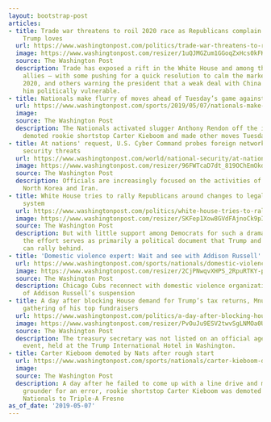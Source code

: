 ```yaml
---
layout: bootstrap-post
articles:
- title: Trade war threatens to roil 2020 race as Republicans complain about the tariffs
    Trump loves
  url: https://www.washingtonpost.com/politics/trade-war-threatens-to-roil-2020-race-as-republicans-complain-about-the-tariffs-trump-loves/2019/05/07/d8697ea4-70d5-11e9-8be0-ca575670e91c_story.html
  image: https://www.washingtonpost.com/resizer/1uQJMGZum1GGoqZxHcs0kFK4qAk=/1484x0/arc-anglerfish-washpost-prod-washpost.s3.amazonaws.com/public/IGQT42DRDII6TC7AZJLVM4HJDQ.jpg
  source: The Washington Post
  description: Trade has exposed a rift in the White House and among the president’s
    allies — with some pushing for a quick resolution to calm the markets ahead of
    2020, and others warning the president that a weak deal with China could leave
    him politically vulnerable.
- title: Nationals make flurry of moves ahead of Tuesday’s game against the Brewers
  url: https://www.washingtonpost.com/sports/2019/05/07/nationals-make-flurry-moves-ahead-tuesdays-game-against-brewers/
  image: 
  source: The Washington Post
  description: The Nationals activated slugger Anthony Rendon off the injured list,
    demoted rookie shortstop Carter Kieboom and made other moves Tuesday.
- title: At nations' request, U.S. Cyber Command probes foreign networks to hunt election
    security threats
  url: https://www.washingtonpost.com/world/national-security/at-nations-request-us-cyber-command-probes-foreign-networks-to-hunt-election-security-threats/2019/05/07/376a16c8-70f6-11e9-8be0-ca575670e91c_story.html
  image: https://www.washingtonpost.com/resizer/96FWTcaD7dt_819OChEmOkd4oxg=/1484x0/arc-anglerfish-washpost-prod-washpost.s3.amazonaws.com/public/X7POV6TRDII6THYGL7BO5AACPI.jpg
  source: The Washington Post
  description: Officials are increasingly focused on the activities of Russia, China,
    North Korea and Iran.
- title: White House tries to rally Republicans around changes to legal immigration
    system
  url: https://www.washingtonpost.com/politics/white-house-tries-to-rally-republicans-around-changes-to-legal-immigration-system/2019/05/07/465518fe-70d3-11e9-b5ca-3d72a9fa8ff1_story.html
  image: https://www.washingtonpost.com/resizer/SKFep1Xow8GVdFAjnoCk9pIsjwk=/1484x0/arc-anglerfish-washpost-prod-washpost.s3.amazonaws.com/public/J2TU4HC24YI6TIAOAUG4POBGSM.jpg
  source: The Washington Post
  description: But with little support among Democrats for such a dramatic overhaul
    the effort serves as primarily a political document that Trump and Republicans
    can rally behind.
- title: 'Domestic violence expert: Wait and see with Addison Russell'
  url: https://www.washingtonpost.com/sports/nationals/domestic-violence-expert-wait-and-see-with-addison-russell/2019/05/07/811e4c64-7121-11e9-9331-30bc5836f48e_story.html
  image: https://www.washingtonpost.com/resizer/2CjPNwqvXHPS_2RpuRTKY-p3eVo=/1484x0/www.washingtonpost.com/pb/resources/img/twp-social-share.png
  source: The Washington Post
  description: Chicago Cubs reconnect with domestic violence organization in wake
    of Addison Russell’s suspension
- title: A day after blocking House demand for Trump’s tax returns, Mnuchin addressed
    gathering of his top fundraisers
  url: https://www.washingtonpost.com/politics/a-day-after-blocking-house-demand-for-trumps-tax-returns-mnuchin-addressed-gathering-of-his-top-fundraisers/2019/05/07/f9b85d44-70fa-11e9-8be0-ca575670e91c_story.html
  image: https://www.washingtonpost.com/resizer/PvOuJu9ESV2twvSgLNMOa0UfxU8=/1484x0/arc-anglerfish-washpost-prod-washpost.s3.amazonaws.com/public/V4A6TPDQ5UI6TEZRGC6FQNXURY.jpg
  source: The Washington Post
  description: The treasury secretary was not listed on an official agenda for the
    event, held at the Trump International Hotel in Washington.
- title: Carter Kieboom demoted by Nats after rough start
  url: https://www.washingtonpost.com/sports/nationals/carter-kieboom-demoted-by-nats-after-rough-start/2019/05/07/be21ce8e-711b-11e9-9331-30bc5836f48e_story.html
  image: 
  source: The Washington Post
  description: A day after he failed to come up with a line drive and misplayed a
    grounder for an error, rookie shortstop Carter Kieboom was demoted by the Washington
    Nationals to Triple-A Fresno
as_of_date: '2019-05-07'
---
```


